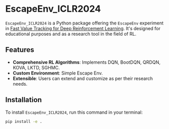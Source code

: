 # EscapeEnv_ICLR2024
`EscapeEnv_ICLR2024` is a Python package offering the `EscapeEnv` experiment in [Fast Value Tracking for Deep Reinforcement Learning](https://arxiv.org/abs/2403.13178). It's designed for educational purposes and as a research tool in the field of RL.

## Features

- **Comprehensive RL Algorithms**: Implements DQN, BootDQN, QRDQN, KOVA, LKTD, SGHMC.
- **Custom Environment**: Simple Escape Env.
- **Extensible**: Users can extend and customize as per their research needs.

## Installation

To install `EscapeEnv_ICLR2024`, run this command in your terminal:

```bash
pip install -e .
